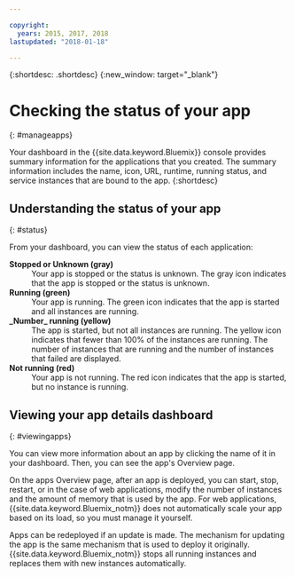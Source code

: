```yaml
---

copyright:
  years: 2015, 2017, 2018
lastupdated: "2018-01-18"

---
```


{:shortdesc: .shortdesc}
{:new_window: target="_blank"}

# Checking the status of your app
{: #manageapps}

Your dashboard in the {{site.data.keyword.Bluemix}} console provides summary information for the applications that you created. The summary information includes the name, icon, URL, runtime, running status, and service instances that are bound to the app.
{:shortdesc}

## Understanding the status of your app
{: #status}

From your dashboard, you can view the status of each application:

<dl>
<dt>
<strong>
Stopped or Unknown (gray)
</strong>
</dt>
<dd>
Your app is stopped or the status is unknown. The gray icon indicates that the app is stopped or the status is unknown.
</dd>
<dt>
<strong>
Running (green)
</strong>
</dt>
<dd>
Your app is running. The green icon indicates that the app is started and all instances are running.
</dd>
<dt>
<strong>
_Number_  running (yellow)
</strong>
</dt>
<dd>
The app is started, but not all instances are running. The yellow icon indicates that fewer than 100% of the instances are running. The number of instances that are running and the number of instances that failed are displayed.
</dd>
<dt>
<strong>
Not running (red)
</strong>
</dt>
<dd>
Your app is not running. The red icon indicates that the app is started, but no instance is running.
</dd>
</dl>

## Viewing your app details dashboard
{: #viewingapps}

You can view more information about an app by clicking the name of it in your dashboard. Then, you can see the app's Overview page.

On the apps Overview page, after an app is deployed, you can start, stop, restart, or in the case of web applications, modify the number of instances and the amount of memory that is used by the app. For web applications, {{site.data.keyword.Bluemix_notm}} does not automatically scale your app based on its load, so you must manage it yourself.

Apps can be redeployed if an update is made. The mechanism for updating the app is the same mechanism that is used to deploy it originally. {{site.data.keyword.Bluemix_notm}} stops all running instances and replaces them with new instances automatically.
